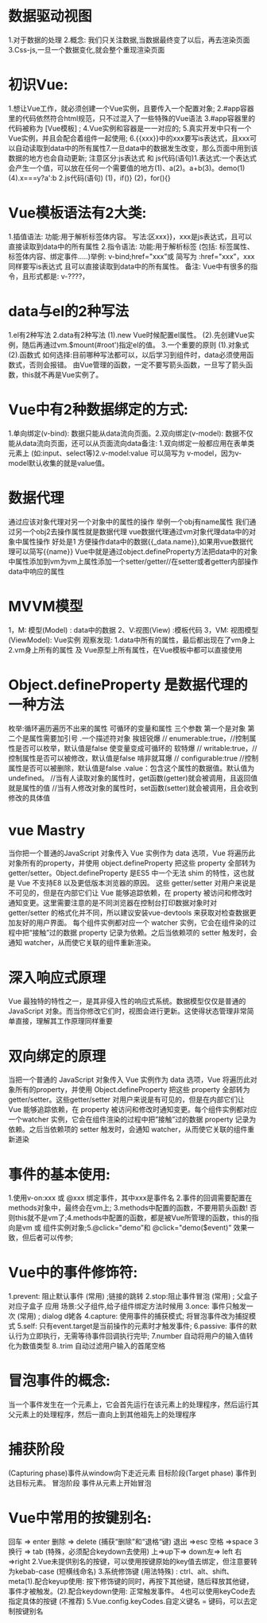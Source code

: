 #  数据驱动视图
1.对于数据的处理
2.概念: 我们只关注数据,当数据最终变了以后，再去渲染页面 
3.Css-js,一旦一个数据变化,就会整个重现渲染页面
# 初识Vue:
1.想让Vue工作，就必须创建一个Vue实例，且要传入一个配置对象;
2.#app容器里的代码依然符合html规范，只不过混入了一些特殊的Vue语法
3.#app容器里的代码被称为 [Vue模板] ;
4.Vue实例和容器是一一对应的;
5.真实开发中只有一个Vue实例，并且会配合着组件一起使用;
6.{{xxx}}中的xxx要写is表达式，且xxx可以自动读取到data中的所有属性7.一旦data中的数据发生改变，那么页面中用到该数据的地方也会自动更新;
注意区分:js表达式 和 js代码(语句)1.表达式:一个表达式会产生一个值，可以放在任何一个需要值的地方(1)、a(2)。a+b(3)。demo(1)(4).x===y?a':b
2.js代码(语句)
(1)，if()}
(2)，for(){}
# Vue模板语法有2大类:
1.插值语法:
功能:用于解析标签体内容。
写法:区xxx}}，xxx是js表达式，且可以直接读取到data中的所有属性
2.指令语法:
功能:用于解析标签 (包括: 标签属性、标签体内容、绑定事件.....)举例: v-bind;href="xxx”或 简写为 :href="xxx”，xxx同样要写is表达式
且可以直接读取到data中的所有属性。
备注: Vue中有很多的指令，且形式都是: v-????，

# data与el的2种写法
1.el有2种写法
2.data有2种写法
(1).new Vue时候配置el属性。
(2).先创建Vue实例，随后再通过vm.$mount(#root')指定el的值。
3.一个重要的原则
(1).对象式
(2).函数式
如何选择:目前哪种写法都可以，以后学习到组件时，data必须使用函数式，否则会报错。
由Vue管理的函数，一定不要写箭头函数，一旦写了箭头函数，this就不再是Vue实例了。
# Vue中有2种数据绑定的方式:
1.单向绑定(v-bind): 数据只能从data流向页面。2.双向绑定(v-model): 数据不仅能从data流向页面，还可以从页面流向data备注:
1.双向绑定一般都应用在表单类元素上 (如:input、select等)2.v-model:value 可以简写为 v-model，因为v-model默认收集的就是value值。
# 数据代理
通过应该对象代理对另一个对象中的属性的操作  举例一个obj有name属性 我们通过另一个obj2去操作属性就是数据代理
vue数据代理通过vm对象代理data中的对象中属性操作
好处是1 方便操作data中的数据{{_data.name}},如果用vue数据代理可以简写{{name}}
Vue中就是通过object.defineProperty方法把data中的对象中属性添加到vm为vm上属性添加一个setter/getter//在setter或者getter内部操作data中响应的属性
# MVVM模型
1，M: 模型(Model) : data中的数据
2、V:视图(View) :模板代码
3，VM: 视图模型(ViewModel): Vue实例
观察发现:
1.data中所有的属性，最后都出现在了vm身上2.vm身上所有的属性 及 Vue原型上所有属性，在Vue模板中都可以直接使用
# Object.defineProperty  是数据代理的一种方法
枚举:循环遍历遍历不出来的属性  可循环的变量和属性
三个参数  第一个是对象 第二个是属性需要加引号 .一个描述符对象
挨妞锐爆
// enumerable:true，//控制属性是否可以枚举，默认值是false 使变量变成可循环的
软特爆
// writable:true，//控制属性是否可以被修改，默认值是false
啃非就耳爆
// configurable:true //控制属性是否可以被删除，默认值是false
.value：包含这个属性的数据值。默认值为undefined。
//当有人读取对象的属性时，get函数(getter)就会被调用，且返回值就是属性的值
//当有人修改对象的属性时，set函数(setter)就会被调用，且会收到修改的具体值
# vue Mastry
当你把一个普通的JavaScript 对象传入 Vue 实例作为 data 选项，Vue 将遍历此对象所有的property，并使用 object.defineProperty 把这些 property 全部转为 getter/setter。0bject.defineProperty 是ES5 中一个无法 shim 的特性，这也就是 Vue 不支持E8 以及更低版本浏览器的原因。
这些 getter/setter 对用户来说是不可见的，但是在内部它们让 Vue 能够追踪依赖，在 property 被访问和修改时通知变更。这里需要注意的是不同浏览器在控制台打印数据对象时对 getter/setter 的格式化并不同，所以建议安装vue-devtools 来获取对检查数据更加友好的用户界面。
每个组件实例都对应一个 watcher 实例，它会在组件染的过程中把“接触”过的数据 property 记录为依赖。之后当依赖项的 setter 触发时，会通知 watcher，从而使它关联的组件重新渲染。
# 深入响应式原理
Vue 最独特的特性之一，是其非侵入性的响应式系统。数据模型仅仅是普通的JavaScript 对象。而当你修改它们时，视图会进行更新。这使得状态管理非常简单直接，理解其工作原理同样重要
# 双向绑定的原理
当把一个普通的 JavaScript 对象传入 Vue 实例作为 data 选项，Vue 将遍历此对象所有的property，并使用 Object.defineProperty 把这些 property 全部转为 getter/setter。这些getter/setter 对用户来说是有可见的，但是在内部它们让 Vue 能够追踪依赖，在 property 被访问和修改时通知变更。每个组件实例都对应一个watcher 实例，它会在组件渲染的过程中把”接触”过的数据 property 记录为依赖。之后当依赖项的 setter 触发时，会通知 watcher，从而使它关联的组件重新道染
# 事件的基本使用:
1.使用v-on:xxx 或 @xxx 绑定事件，其中xxx是事件名
2.事件的回调需要配置在methods对象中，最终会在vm上;
3.methods中配置的函数，不要用箭头函数! 否则this就不是vm了;4.methods中配置的函数，都是被Vue所管理的函数，this的指向是vm 或 组件实例对象;5.@click="demo”和 @click="demo($event)” 效果一致，但后者可以传参;
# Vue中的事件修饰符:
1.prevent: 阻止默认事件 (常用) ;链接的跳转
2.stop:阻止事件冒泡 (常用) ;   父盒子对应子盒子    应用 场景:父子组件,给子组件绑定方法时候用
3.once: 事件只触发一次 (常用) ;   dialog    d姥各
4.capture: 使用事件的捕获模式; 将冒泡事件改为捕捉模式
5.self: 只有event.target是当前操作的元素时才触发事件;
6.passive: 事件的默认行为立即执行，无需等待事件回调执行完毕;
7.number 自动将用户的输入值转化为数值类型
8..trim  自动过滤用户输入的首尾空格
# 冒泡事件的概念:
当一个事件发生在一个元素上，它会首先运行在该元素上的处理程序，然后运行其父元素上的处理程序，然后一直向上到其他祖先上的处理程序
# 捕获阶段
(Capturing phase)事件从window向下走近元素
目标阶段(Target phase) 事件到达目标元素。
冒泡阶段  事件从元素上开始冒泡
# Vue中常用的按键别名:
回车 => enter
删除 => delete (捕获“删除”和“退格“键)
退出 =>esc
空格 =>space
3
换行 => tab (特殊，必须配合keydown去使用)
上=>up下=> down左=> left
右=>right
2.Vue未提供别名的按键，可以使用按键原始的key值去绑定，但注意要转为kebab-case (短横线命名)
3.系统修饰键 (用法特殊) : ctrl、alt、shift、meta(1).配合keyup使用: 按下修饰键的同时，再按下其他键，随后释放其他键，事件才被触发。(2).配合keydown使用: 正常触发事件。
4也可以使用keyCode去指定具体的按键 (不推荐)
5.Vue.config.keyCodes.自定义键名 = 键码，可以去定制按键别名

